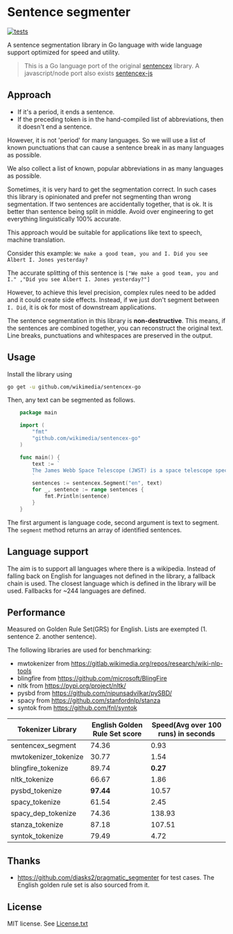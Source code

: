 # Sentence segmenter

[![tests](https://github.com/wikimedia/sentencex-go/actions/workflows/test.yaml/badge.svg)](https://github.com/wikimedia/sentencex-go/actions/workflows/test.yaml)

A sentence segmentation library in Go language with wide language support optimized for speed and utility.

> This is a Go language port of the original [sentencex](https://github.com/wikimedia/sentencex) library. A javascript/node port also exists [sentencex-js](https://github.com/wikimedia/sentencex-js)

## Approach

- If it's a period, it ends a sentence.
- If the preceding token is in the hand-compiled list of abbreviations, then it doesn't end a sentence.

However, it is not 'period' for many languages. So we will use a list of known punctuations that can cause a sentence break in as many languages as possible.

We also collect a list of known, popular abbreviations in as many languages as possible.

Sometimes, it is very hard to get the segmentation correct. In such cases this library is opinionated and prefer not segmenting than wrong segmentation.  If two sentences are accidentally together, that is ok. It is better than sentence being split in middle.
Avoid over engineering to get everything linguistically 100% accurate.

This approach would be suitable for applications like text to speech, machine translation.

Consider this example: `We make a good team, you and I. Did you see Albert I. Jones yesterday?`

The accurate splitting of this sentence is
`["We make a good team, you and I." ,"Did you see Albert I. Jones yesterday?"]`

However, to achieve this level precision, complex rules need to be added and it could create side effects. Instead, if we just don't segment between `I. Did`, it is ok for most of downstream applications.

The sentence segmentation in this library is **non-destructive**. This means, if the sentences are combined together, you can reconstruct the original text. Line breaks, punctuations and whitespaces are preserved in the output.

## Usage

Install the library using

```bash
go get -u github.com/wikimedia/sentencex-go
```

Then, any text can be segmented as follows.

```go
    package main

    import (
        "fmt"
        "github.com/wikimedia/sentencex-go"
    )

    func main() {
        text := `
        The James Webb Space Telescope (JWST) is a space telescope specifically designed to conduct infrared astronomy. The U.S. National Aeronautics and Space Administration (NASA) led Webb's design and development.
        `
        sentences := sentencex.Segment("en", text)
        for _, sentence := range sentences {
            fmt.Println(sentence)
        }
    }

```

The first argument is language code, second argument is text to segment. The `segment` method returns an array of identified sentences.

## Language support

The aim is to support all languages where there is a wikipedia. Instead of falling back on English for languages not defined in the library, a fallback chain is used. The closest language which is defined in the library will be used. Fallbacks for ~244 languages are defined.

## Performance

Measured on Golden Rule Set(GRS) for English. Lists are exempted (1. sentence 2. another sentence).

The following libraries are used for benchmarking:

- mwtokenizer from <https://gitlab.wikimedia.org/repos/research/wiki-nlp-tools>
- blingfire from <https://github.com/microsoft/BlingFire>
- nltk from <https://pypi.org/project/nltk/>
- pysbd from <https://github.com/nipunsadvilkar/pySBD/>
- spacy from <https://github.com/stanfordnlp/stanza>
- syntok from <https://github.com/fnl/syntok>

| Tokenizer Library               |  English Golden Rule Set score    | Speed(Avg over 100 runs) in seconds |
|--------------------------|------------|-----------|
| sentencex_segment |    74.36  |     0.93 |
| mwtokenizer_tokenize      |    30.77  |    1.54  |
| blingfire_tokenize        |    89.74  |    **0.27**  |
| nltk_tokenize             |    66.67  |    1.86  |
| pysbd_tokenize            |**97.44**  |    10.57 |
| spacy_tokenize            |    61.54  |     2.45 |
| spacy_dep_tokenize        |   74.36   |   138.93 |
| stanza_tokenize           |   87.18   |   107.51 |
| syntok_tokenize           |    79.49  |     4.72 |

## Thanks

- <https://github.com/diasks2/pragmatic_segmenter> for test cases. The English golden rule set is also sourced from it.

## License

MIT license. See [License.txt](./LICENSE.txt)
